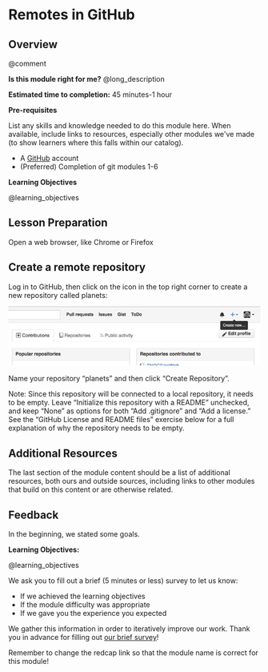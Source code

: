 <!--

author:   Julianna Pakstis
email:    pakstisj@chop.edu
version:  0.0.1
language: en
narrator: UK English Female
title: Remotes in GitHub
comment:  Learn how to share changes with others on the web. 
long_description: Learn how to share changes to and gather changes from remote repositories in GitHub on the web. This module teaches how to share your work between repositories and how to pull the work of others into your repository. It reveals the power of git and Github for collaboration. 

@learning_objectives  

After completion of this module, learners will be able to:

- Explain what remote repositories are and why they are useful 
- Push to or pull from a remote repository

@end

link:  https://chop-dbhi-arcus-education-website-assets.s3.amazonaws.com/css/modules.css

-->

# Remotes in GitHub


<div class = "overview">

## Overview
@comment

**Is this module right for me?** @long_description

**Estimated time to completion:** 45 minutes-1 hour

**Pre-requisites**

List any skills and knowledge needed to do this module here. When available, include links to resources, especially other modules we've made (to show learners where this falls within our catalog).

* A [GitHub](https://github.com/) account
* (Preferred) Completion of git modules 1-6

**Learning Objectives**

@learning_objectives


</div>

## Lesson Preparation

Open a web browser, like Chrome or Firefox 

## Create a remote repository
Log in to GitHub, then click on the icon in the top right corner to create a new repository called planets:

![github-create-repo-01](./assets/media/remotes_step_01_images/github-create-repo-01.png)

Name your repository “planets” and then click “Create Repository”.

Note: Since this repository will be connected to a local repository, it needs to be empty. Leave “Initialize this repository with a README” unchecked, and keep “None” as options for both “Add .gitignore” and “Add a license.” See the “GitHub License and README files” exercise below for a full explanation of why the repository needs to be empty.




## Additional Resources

The last section of the module content should be a list of additional resources, both ours and outside sources, including links to other modules that build on this content or are otherwise related.

## Feedback

In the beginning, we stated some goals.

**Learning Objectives:**

@learning_objectives

We ask you to fill out a brief (5 minutes or less) survey to let us know:

* If we achieved the learning objectives
* If the module difficulty was appropriate
* If we gave you the experience you expected

We gather this information in order to iteratively improve our work.  Thank you in advance for filling out [our brief survey](https://redcap.chop.edu/surveys/?s=KHTXCXJJ93&module_name=%22Module+Template%22)!

Remember to change the redcap link so that the module name is correct for this module!
